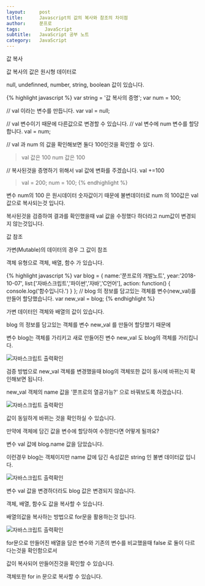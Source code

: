 ```yaml
---
layout:     post
title:      Javascript의 값의 복사와 참조의 차이점
author:     쭌프로
tags: 		  JavaScript
subtitle:   JavaScript 공부 노트
category:   JavaScript
---
```

<!-- Start Writing Below in Markdown -->

<div class="box">
  <div class="small-title">값 복사</div>
  <p>값 복사의 값은 원시형 데이터로</p>
  <p>null, undefinned, number, string, boolean 값이 있습니다.</p>
{% highlight javascript %}
var string = '값 복사의 증명';
var num = 100;

// val 이라는 변수를 만듭니다.
var val = null;

// val 변수이기 때문에 다른값으로 변경할 수 있습니다.
// val 변수에 num 변수를 할당합니다.
val = num;

// val 과 num 의 값을 확인해보면 둘다 100인것을 확인할 수 있다.
> val 값은 100
> num 값은 100

// 복사된것을 증명하기 위해서 val 값에 변화를 주겠습니다.
val +=100
> val = 200;
> num = 100;
{% endhighlight %}
  <p>변수 num의 100 은 원시데이터 숫자값이기 때문에 불변데이터로 num 의 100값은 val 값으로 복사되는것 입니다.</p>
  <p>복사된것을 검증하여 결과를 확인했을때 val 값을 수정했다 하더라고 num값이 변경되지 않는것입니다.</p>
</div>

<div class="box">
  <div class="small-title">값 참조</div>
  <p>가변(Mutable)의 데이터의 경우 그 값이 참조</p>
  <p>객체 유형으로 객체, 배열, 함수 가 있습니다.</p>
{% highlight javascript %}
var blog = {
    name:'쭌프로의 개발노트',
    year:'2018-10-07',
    list:['자바스크립트','파이썬','자바','C언어'],
    action: function() {
        console.log('함수입니다.')
    }
};
// blog 의 정보를 담고있는 객체를 변수(new_val)를 만들어 할당했습니다.
var new_val = blog;
{% endhighlight %}
<p>가변 데이터인 객체와 배열의 값이 있습니다.</p>
<p>blog 의 정보를 담고있는 객체를 변수 new_val 를 만들어 할당했기 때문에</p>
<p>변수 blog는 객체를 가리키고 새로 만들어진 변수 new_val 도 blog의 객체를 가리킵니다.</p>
<div class="img-box">
  <img src="{{ site.url }}/img/2018-10-07-1.png" alt="자바스크립트 출력확인" />
</div>
<p>검증 방법으로 new_val 객체를 변경했을때 blog의 객체또한 값이 동시에 바뀌는지 확인해보면 됩니다.</p>
<p>new_val 객체의 name 값을 '쭌프로의 열공가능?' 으로 바꿔보도록 하겠습니다.</p>
<div class="img-box">
  <img src="{{ site.url }}/img/2018-10-07-2.png" alt="자바스크립트 출력확인" />
</div>
<p>값이 동일하게 바뀌는 것을 확인하실 수 있습니다.</p>
</div>

<div class="box">
 <p>만약에 객체에 담긴 값을 변수에 할당하여 수정한다면 어떻게 될까요?</p>
  <p>변수 val 값에 blog.name 값을 담았습니다.</p>
  <p>이런경우 blog는 객체이지만 name 값에 담긴 속성값은 string 인 불변 데이터값 입니다.</p>
<div class="img-box">
  <img src="{{ site.url }}/img/2018-10-07-3.png" alt="자바스크립트 출력확인" />
</div>
  <p>변수 val 값을 변경하더라도 blog 값은 변경되지 않습니다.</p>
</div>

<div class="box">
  <p>객체, 배열, 함수도 값을 복사할 수 있습니다.</p>
  <p>배열의값을 복사하는 방법으로 for문을 활용하는것 입니다.</p>
<div class="img-box">
  <img src="{{ site.url }}/img/2018-10-07-4.png" alt="자바스크립트 출력확인" />
</div>
  <p>for문으로 만들어진 배열을 담은 변수와 기존의 변수를 비교했을때 false 로 둘이 다르다는것을 확인함으로서</p>
  <p>값이 복사되어 만들어진것을 확인할 수 있습니다.</p>
  <p>객체또한 for in 문으로 복사할 수 있습니다.</p>
</div>
